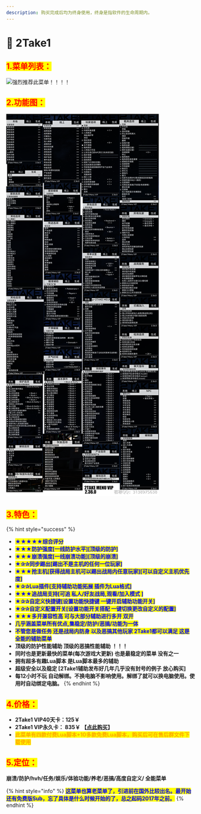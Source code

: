 ```yaml
---
description: 购买完成后均为终身使用，终身是指软件的生命周期内。
---
```


# 👿 2Take1

## <mark style="color:red;">1.菜单列表：</mark>

![强烈推荐此菜单！！！！](../../../.gitbook/assets/7469e6bb7c9e5ae3329e0cfdf353fca6\_spaces%2F7YXEHggLzaiKwZjRSOD4%2Fuploads%2FmOIXXBotG44Ymtt5r1G6%2F2Take\_alt=media\&token=305270d6-2a2e-4e08-b30c-f00e59a8f7da.png)

## <mark style="color:red;">2.功能图：</mark>

![若看不清，请复制到桌面](<../../../.gitbook/assets/2TAKE1 (2).png>)

## <mark style="color:red;">3.特色：</mark>

{% hint style="success" %}
* <mark style="color:blue;">**★★★★★综合评分**</mark>
* <mark style="color:blue;">**★★★防护强度\[一线防护水平]\[顶级的防护]**</mark>
* <mark style="color:blue;">**★★★崩溃强度\[一线崩溃功能]\[顶级的崩溃]**</mark>
* <mark style="color:blue;">**★✰✰同步踢出\[踢出不是主机的任何一位玩家]**</mark>
* <mark style="color:blue;">**★★★抢主机\[获得战局主机可以踢出战局内任意玩家]\[可以自定义主机优先度]**</mark>
* <mark style="color:blue;">**★✰✰Lua插件\[支持辅助功能拓展 插件为Lua格式]**</mark>
* <mark style="color:blue;">**★★★追战局支持\[可追 私人/好友战局,观看/加入模式 ]**</mark>
* <mark style="color:blue;">**★✰✰自定义快捷键\[设置功能快捷键 一键开启辅助功能开关]**</mark>
* <mark style="color:blue;">**★✰✰自定义配置开关\[设置功能开关搭配 一键切换更改自定义的配置]**</mark>
* <mark style="color:blue;">**★★★多开兼容性高 可与大部分辅助进行多开 双开**</mark>
* <mark style="color:blue;">**几乎涵盖菜单所有优点,集稳定/防护/恶搞/功能为一体**</mark>
* <mark style="color:blue;">**不管您是做任务 还是战局内防身 以及恶搞其他玩家 2Take1都可以满足 这是全能的辅助菜单**</mark>
* **顶级的防护性能辅助 顶级的恶搞性能辅助 ！！！**
* **同时也是更新最快的菜单(每次游戏大更新) 也是最稳定的菜单 没有之一**
* **拥有超多有趣Lua脚本 是Lua脚本最多的辅助**
* **超级安全以及稳定 \[2Take1辅助发布好几年几乎没有封号的例子 放心购买]**
* **每12小时不玩 自动解绑。不换电脑不影响使用。解绑了就可以换电脑使用。使用时自动绑定电脑。**
{% endhint %}

## <mark style="color:red;">4.价格：</mark>

* **2Take1 VIP40天卡：125￥**
* **2Take1 VIP永久卡：  835￥ 【**[**点此购买**](https://ruohanfkw.shop/?code=ZnJvbT0xMDA2JmE9MiZiPTc2)**】**
* <mark style="color:orange;">**此菜单有四款付费Lua脚本+10多款免费Lua脚本，购买后可在售后群文件下载使用**</mark>

## <mark style="color:red;">5.定位：</mark>

**崩溃/防护/hvh/任务/娱乐/体验功能/养老/恶搞/高度自定义/ 全能菜单**

{% hint style="info" %}
<mark style="color:blue;">**这菜单也算老菜单了，引进前在国外比较出名。最开始还有免费版Sub，忘了具体是什么时候开始的了，总之起码2017年之前。**</mark>
{% endhint %}
